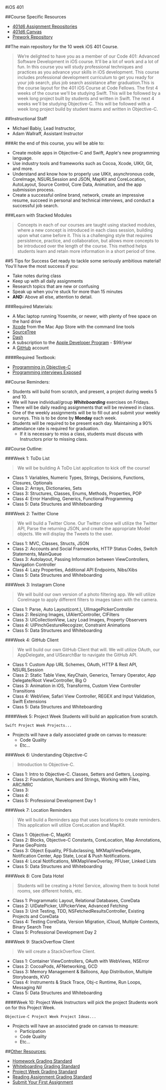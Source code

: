 #iOS 401

##Course Specific Resources
* [401d6 Assignment Repositories](https://github.com/Codefellows-Seattle-iOS-401d6)
* [401d6 Canvas](https://canvas.instructure.com/courses/1029503)
* [Prework Repository](https://github.com/codefellows/code-401-iOS-prework.git)


##The main repository for the 10 week iOS 401 Course.

>We’re delighted to have you as a member of our Code 401: Advanced Software Development in iOS course. It'll be a lot of work and a lot of fun.
In this course you will study professional techniques and practices as you advance your skills in iOS development. This course includes professional development curriculum to get you ready for your job search, plus job search assistance after graduation.This is the course layout for the 401 iOS Course at Code Fellows.
The first 4 weeks of the course we'll be studying Swift.
This will be followed by a week long project built by students and written in Swift.
The next 4 weeks we'll be studying Objective-C.
This will be followed with a week long project build by student teams and written in Objective-C.

##Instructional Staff
* Michael Babiy, Lead Instructor,
* Adam Wallraff, Assistant Instructor

###At the end of this course, you will be able to:

* Create mobile apps in Objective-C and Swift, Apple's new programming language.
* Use industry tools and frameworks such as Cocoa, Xcode, UIKit, Git, and more.
* Understand and know how to properly use UIKit, asynchronous code, CoreImage, NSURLSession and JSON, MapKit and CoreLocation, AutoLayout, Source Control, Core Data, Animation, and the app submission process.
* Create a successful online brand, network, create an impressive resume, succeed in personal and technical interviews, and conduct a successful job search.

###Learn with Stacked Modules

>Concepts in each of our courses are taught using stacked modules, where a new concept is introduced in each class session, building upon what came before it. This is a challenging style that requires persistence, practice, and collaboration, but allows more concepts to be introduced over the length of the course. This method helps students learn and retain more information in a short period of time.

##5 Tips for Success
Get ready to tackle some seriously ambitious material! You'll have the most success if you:
  * Take notes during class
  * Keep up with all daily assignments
  * Research topics that are new or confusing
  * Speak up when you're stuck for more than 15 minutes
  * **AND:** Above all else, attention to detail.

###Required Materials:

* A Mac laptop running Yosemite, or newer, with plenty of free space on the hard drive
* [Xcode](https://developer.apple.com/xcode/download/) from the Mac App Store with the command line tools
* [SourceTree](https://www.sourcetreeapp.com/)
* [Dash](https://kapeli.com/dash)
* A subscription to the [Apple Developer Program](https://developer.apple.com/) - $99/year
* A [GitHub](https://github.com/) account

####Required Textbook:
* [Programming in Objective-C](http://www.amazon.com/gp/product/0321967607?keywords=programming%20in%20objective-c&qid=1453495920&ref_=sr_1_1&s=books&sr=1-1)
* [Programming interviews Exposed](http://www.amazon.com/Programming-Interviews-Exposed-Secrets-Landing/dp/1118261364/ref=sr_1_1?s=books&ie=UTF8&qid=1464218248&sr=1-1&keywords=programming+interviews+exposed)

##Course Reminders:
  * Students will build from scratch, and present, a project during weeks 5 and 10.
  * We will have individual/group ***Whiteboarding*** exercises on Fridays.
  * There will be daily reading assignments that will be reviewed in class.
  * One of the weekly assignments will be to fill out and submit your weekly surveys. This is to be done by **Monday** each week.
  * Students will be required to be present each day. Maintaining a 90% attendance rate is required for graduation.
    * If it is necessary to miss a class, students must discuss with Instructors prior to missing class.

##Course Outline:

###Week 1: ToDo List
> We will be building A ToDo List application to kick off the course!

* Class 1: Variables, Numeric Types, Strings, Decisions, Functions, Closures, Optionals
* Class 2: Arrays, Dictionaries, Sets
* Class 3: Structures, Classes, Enums, Methods, Properties, POP
* Class 4: Error Handling, Generics, Functional Programming
* Class 5: Data Structures and Whiteboarding

###Week 2: Twitter Clone
>We will build a Twitter Clone. Our Twitter clone will
utilize the Twitter API, Parse the returning JSON, and create the appropriate
Model objects. We will display the Tweets to the user.

* Class 1: MVC, Classes, Structs, JSON  
* Class 2: Accounts and Social Frameworks, HTTP Status Codes, Switch Statements, MainQueue
* Class 3: Autolayout, Passing Information between ViewControllers, Navigation Controller
* Class 4: Lazy Properties, Additional API Endpoints, Nibs/Xibs
* Class 5: Data Structures and Whiteboarding

###Week 3: Instagram Clone
>We will build our own version of a photo filtering app.
We will utilize CoreImage to apply different filters to images taken with
the camera.

* Class 1: Parse, Auto Layout(cont.), UIImagePickerController
* Class 2: Resizing Images, UIAlertController, CIFilters
* Class 3: UICollectionView, Lazy Load Images, Property Observers
* Class 4: UIPinchGestureRecogizer, Constraint Animations
* Class 5: Data Structures and Whiteboarding

###Week 4: GitHub Client
> We will build our own GitHub Client that will.
We will utilize OAuth, our AppDelegate, and UISearchBar to navigate the GitHub API.

* Class 1: Custom App URL Schemes, OAuth, HTTP & Rest API, NSURLSession
* Class 2: Static Table View, KeyChain, Generics, Ternary Operator, App Delegate/Root ViewController, Big O
* Class 3: Animation in iOS, Transforms, Custom View Controller Transitions
* Class 4: WebView, Safari View Controller, REGEX and Input Validation, Swift Extensions
* Class 5: Data Structures and Whiteboarding

####Week 5: Project Week
Students will build an application from scratch.

```
Swift Project Week Projects...
```
  * Projects will have a daily associated grade on canvas to measure:
    * Code Quality
    * Etc...

###Week 6: Understanding Objective-C
> Introduction to Objective-C.

* Class 1: Intro to Objective-C. Classes, Setters and Getters, Looping.
* Class 2: Foundation, Numbers and Strings, Working with Files, ARC/MRC
* Class 3:
* Class 4:
* Class 5: Professional Development Day 1

###Week 7: Location Reminders
>We will build a Reminders app that uses locations to create reminders. This
application will utilize CoreLocation and MapKit.

* Class 1: Objective-C, MapKit
* Class 2: Blocks, Objective-C Constants, CoreLocation, Map Annotations, Parse GeoPoints
* Class 3: Object Equality, PFSubclassing, MKMapViewDelegate, Notification Center, App State, Local & Push Notifications.
* Class 4: Local Notifications, MKMapViewOverlay, PFUser, Linked Lists
* Class 5: Data Structures and Whiteboarding

###Week 8: Core Data Hotel
>Students will be creating a Hotel Service, allowing them to book hotel rooms, see different hotels, etc.

* Class 1: Programmatic Layout, Relational Databases, CoreData
* Class 2: UIDatePicker, UIPickerView, Advanced Fetching
* Class 3: Unit Testing, TDD, NSFetchedResultsController, Existing Projects and CoreData
* Class 4: Testing CoreData, Version Migration, iCloud, Multiple Contexts, Binary Search Tree
* Class 5: Professional Development Day 2

###Week 9: StackOverflow Client
> We will create a StackOverflow Client.

* Class 1: Container ViewControllers, OAuth with WebViews, NSError
* Class 2: CocoaPods, AFNetworking, GCD
* Class 3:  Memory Management & Balloons, App Distribution, Multiple Storyboards, KVO
* Class 4:  Instruments & Stack Trace, Obj-c Runtime, Run Loops, Messaging *Nil*
* Class 5:  Data Structures and Whiteboarding

####Week 10: Project Week
Instructors will pick the project Students work on for this Project Week.

```
Objective-C Project Week Project Ideas...
```
  * Projects will have an associated grade on canvas to measure:
    * Participation
    * Code Quality
    * Etc...


##[Other Resources:](Resources/)
* [Homework Grading Standard](Resources/hw-grading-standard/)
* [Whiteboarding Grading Standard](Resources/wb-grading-standard/)
* [Project Week Grading Standard](Resources/pw-grading-standard/)
* [Reading Assignment Grading Standard](Resources/ra-grading-standard/)
* [Submit Your First Assignment](LabSubmissionGuide.md)
